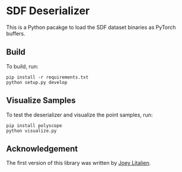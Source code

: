 # SDF Deserializer 

This is a Python pacakge to load the SDF dataset binaries as PyTorch buffers.

## Build

To build, run:

```
pip install -r requirements.txt
python setup.py develop
```

## Visualize Samples

To test the deserializer and visualize the point samples, run:

```
pip install polyscope
python visualize.py
```

## Acknowledgement

The first version of this library was written by [Joey Litalien](https://joeylitalien.github.io).

